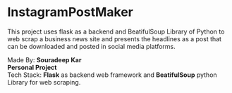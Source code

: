 # InstagramPostMaker

This project uses flask as a backend and BeatifulSoup Library of Python to web scrap a business news site and presents the headlines as a post that can be downloaded and posted in social media platforms.  

Made By: **Souradeep Kar**  
**Personal Project**  
Tech Stack: **Flask** as backend web framework and **BeatifulSoup** python Library for web scraping. 
